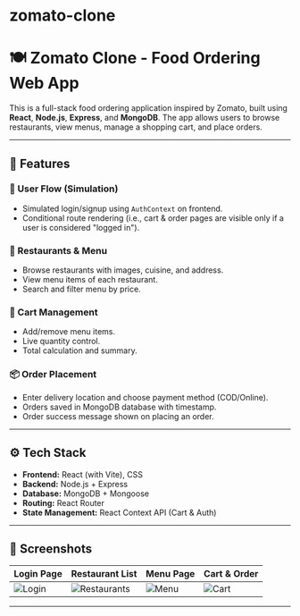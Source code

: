 # zomato-clone
# 🍽️ Zomato Clone - Food Ordering Web App

This is a full-stack food ordering application inspired by Zomato, built using **React**, **Node.js**, **Express**, and **MongoDB**. The app allows users to browse restaurants, view menus, manage a shopping cart, and place orders.

---

## 🚀 Features

### 👤 User Flow (Simulation)
- Simulated login/signup using `AuthContext` on frontend.
- Conditional route rendering (i.e., cart & order pages are visible only if a user is considered "logged in").

### 🏬 Restaurants & Menu
- Browse restaurants with images, cuisine, and address.
- View menu items of each restaurant.
- Search and filter menu by price.

### 🛒 Cart Management
- Add/remove menu items.
- Live quantity control.
- Total calculation and summary.

### 📦 Order Placement
- Enter delivery location and choose payment method (COD/Online).
- Orders saved in MongoDB database with timestamp.
- Order success message shown on placing an order.

---

## ⚙️ Tech Stack

- **Frontend:** React (with Vite), CSS
- **Backend:** Node.js + Express
- **Database:** MongoDB + Mongoose
- **Routing:** React Router
- **State Management:** React Context API (Cart & Auth)

---

## 📸 Screenshots

| Login Page | Restaurant List | Menu Page | Cart & Order |
|------------|------------------|------------|----------------|
| ![Login](my-react-app/screenshots/login.png) | ![Restaurants](screenshots/restaurants.png) | ![Menu](screenshots/menu.png) | ![Cart](screenshots/cart.png) |

---
